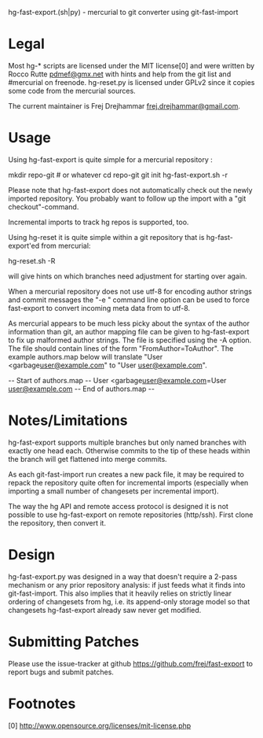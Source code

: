 hg-fast-export.(sh|py) - mercurial to git converter using git-fast-import

Legal
=====

Most hg-* scripts are licensed under the MIT license[0] and were written
by Rocco Rutte <pdmef@gmx.net> with hints and help from the git list and
#mercurial on freenode. hg-reset.py is licensed under GPLv2 since it
copies some code from the mercurial sources.

The current maintainer is Frej Drejhammar <frej.drejhammar@gmail.com>.

Usage
=====

Using hg-fast-export is quite simple for a mercurial repository <repo>:

  mkdir repo-git # or whatever
  cd repo-git
  git init
  hg-fast-export.sh -r <repo>

Please note that hg-fast-export does not automatically check out the
newly imported repository. You probably want to follow up the import
with a "git checkout"-command.

Incremental imports to track hg repos is supported, too.

Using hg-reset it is quite simple within a git repository that is
hg-fast-export'ed from mercurial:

  hg-reset.sh -R <revision>

will give hints on which branches need adjustment for starting over
again.

When a mercurial repository does not use utf-8 for encoding author
strings and commit messages the "-e <encoding>" command line option
can be used to force fast-export to convert incoming meta data from
<encoding> to utf-8.

As mercurial appears to be much less picky about the syntax of the
author information than git, an author mapping file can be given to
hg-fast-export to fix up malformed author strings. The file is
specified using the -A option. The file should contain lines of the
form "FromAuthor=ToAuthor". The example authors.map below will
translate "User <garbage<user@example.com>" to "User <user@example.com>".

-- Start of authors.map --
User <garbage<user@example.com>=User <user@example.com>
-- End of authors.map --

Notes/Limitations
=================

hg-fast-export supports multiple branches but only named branches with
exactly one head each. Otherwise commits to the tip of these heads
within the branch will get flattened into merge commits.

As each git-fast-import run creates a new pack file, it may be
required to repack the repository quite often for incremental imports
(especially when importing a small number of changesets per
incremental import).

The way the hg API and remote access protocol is designed it is not
possible to use hg-fast-export on remote repositories
(http/ssh). First clone the repository, then convert it.

Design
======

hg-fast-export.py was designed in a way that doesn't require a 2-pass
mechanism or any prior repository analysis: if just feeds what it
finds into git-fast-import. This also implies that it heavily relies
on strictly linear ordering of changesets from hg, i.e. its
append-only storage model so that changesets hg-fast-export already
saw never get modified.

Submitting Patches
==================

Please use the issue-tracker at github
https://github.com/frej/fast-export to report bugs and submit
patches.

Footnotes
=========

[0] http://www.opensource.org/licenses/mit-license.php
